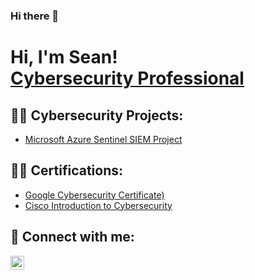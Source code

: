 ### Hi there 👋

<h1>Hi, I'm Sean! <br/><a href="https://www.linkedin.com/in/sean-mardis-434194105/">Cybersecurity Professional</a> </h1>

<h2>👨‍💻 Cybersecurity Projects:</h2>

  - [Microsoft Azure Sentinel SIEM Project](https://github.com/Sean4478/Azure-Sentinel-Lab)
  
<h2>👨‍💻 Certifications:</h2>

  - [Google Cybersecurity Certificate)](https://coursera.org/share/bcddb93e915b0c2dfd69f9aa0870bbf5)
  - [Cisco Introduction to Cybersecurity](https://www.credly.com/earner/earned/badge/b167e915-1d05-4987-b6a7-ceed1b0b11cf)


<h2> 🤳 Connect with me:</h2>

[<img align="left" alt="Sean Mardis | LinkedIn" width="22px" src="https://cdn.jsdelivr.net/npm/simple-icons@v3/icons/linkedin.svg" />][linkedin]

[linkedin]: https://www.linkedin.com/in/sean-mardis-434194105/

<!--
**sean4478/sean4478** is a ✨ _special_ ✨ repository because its `README.md` (this file) appears on your GitHub profile.

Here are some ideas to get you started:

- 🔭 I’m currently working on ...
- 🌱 I’m currently learning ...
- 👯 I’m looking to collaborate on ...
- 🤔 I’m looking for help with ...
- 💬 Ask me about ...
- 📫 How to reach me: ...
- 😄 Pronouns: ...
- ⚡ Fun fact: ...
-->
